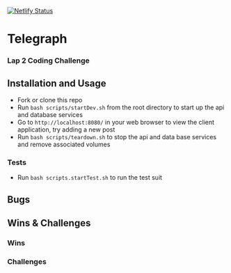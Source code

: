 [![Netlify Status](https://api.netlify.com/api/v1/badges/ce8ed55c-9acd-476a-b4e9-65ab16da1de1/deploy-status)](https://app.netlify.com/sites/lap2-telegraph/deploys)

# Telegraph
### Lap 2 Coding Challenge

## Installation and Usage
* Fork or clone this repo
* Run `bash scripts/startDev.sh` from the root directory to start up the api and database services
* Go to `http://localhost:8080/` in your web browser to view the client application, try adding a new post
* Run `bash scripts/teardown.sh` to stop the api and data base services and remove associated volumes

### Tests
* Run `bash scripts.startTest.sh` to run the test suit

## Bugs

## Wins & Challenges

### Wins

### Challenges
